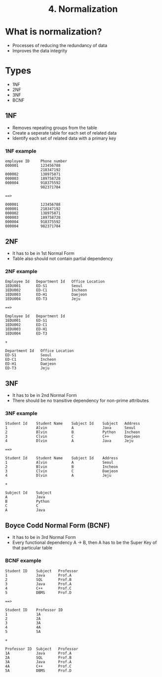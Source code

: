<!-- HEADER -->
<div align="center">
  <h1 align="center">4. Normalization</h1>
</div>

# What is normalization?
* Processes of reducing the redundancy of data
* Improves the data integrity

# Types
* 1NF
* 2NF
* 3NF
* BCNF

## 1NF
* Removes repeating groups from the table
* Create a seperate table for each set of related data
* Identify each set of related data with a primary key

### 1NF example
```shell
employee ID     Phone number
000001          123456788
                218347192
000002          138975871
000003          189758728
000004          918375592
                982371784

==>

000001          123456788 
000001          218347192
000002          138975871
000003          189758728
000004          918375592
000004          982371784
```

## 2NF
* It has to be in 1st Normal Form
* Table also should not contain partial dependency

### 2NF example
```shell
Employee Id   Department Id   Office Location
1EDU001       ED-S1           Seoul
1EDU002       ED-C1           Incheon
1EDU003       ED-H1           Daejeon
1EDU004       ED-T3           Jeju

==>

Employee Id   Department Id
1EDU001       ED-S1 
1EDU002       ED-C1 
1EDU003       ED-H1           
1EDU004       ED-T3           

+

Department Id   Office Location
ED-S1           Seoul
ED-C1           Incheon
ED-H1           Daejeon
ED-T3           Jeju
```

## 3NF
* It has to be in 2nd Normal Form
* There should be no transitive dependency for non-prime attributes

### 3NF example
```shell
Student Id    Student Name    Subject Id    Subject   Address
1             Alvin           A             Java      Seoul
2             Blvin           B             Python    Incheon
3             Clvin           C             C++       Daejeon
4             Dlvin           A             Java      Jeju

==>

Student Id    Student Name    Subject Id    Address
1             Alvin           A             Seoul
2             Blvin           B             Incheon
3             Clvin           C             Daejeon
4             Dlvin           A             Jeju

+

Subject Id    Subject
A             Java  
B             Python
C             C
A             Java      
```

## Boyce Codd Normal Form (BCNF)
* It has to be in 3rd Normal Form
* Every functional dependency A -> B, then A has to be the Super Key of that particular table

### BCNF example
```shell
Student ID    Subject   Professor
1             Java      Prof.A
2             SQL       Prof.B
3             Java      Prof.A
4             C++       Prof.C
5             DBMS      Prof.D

==>

Student ID    Professor ID
1             1A
2             2A
3             3A
4             4A
5             5A

+

Professor ID  Subject   Professor
1A            Java      Prof.A
2A            SQL       Prof.B
3A            Java      Prof.A
4A            C++       Prof.C
5A            DBMS      Prof.D
```